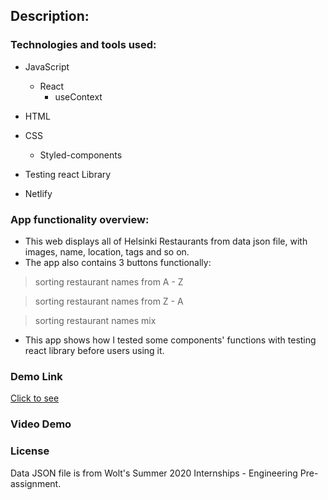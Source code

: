 ## Description:
### Technologies and tools used:
* JavaScript
    * React
        * useContext
* HTML
* CSS 
     * Styled-components
     
* Testing react Library   

* Netlify

### App functionality overview:
- This web displays all of Helsinki Restaurants from data json file, with images, name, location, tags and so on. 
- The app also contains 3 buttons functionally: 

> sorting restaurant names from A - Z 

> sorting restaurant names from Z - A 

> sorting restaurant names mix
                  
- This app shows how I tested some components' functions with testing react library before users using it. 
### Demo Link 
[Click to see](https://helsinki-restaurants.netlify.app/)

### Video Demo
### License
Data JSON file is from Wolt's Summer 2020 Internships - Engineering Pre-assignment. 

